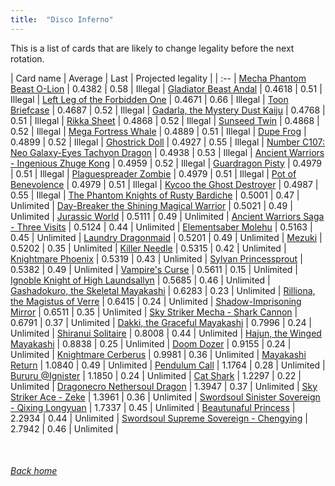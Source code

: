 ```yaml
---
title:  "Disco Inferno"
---
```


This is a list of cards that are likely to change legality before the next rotation.

| Card name | Average | Last | Projected legality |
| :-- |
[Mecha Phantom Beast O-Lion](https://db.ygoprodeck.com/card/?search=Mecha%20Phantom%20Beast%20O-Lion) | 0.4382 | 0.58 | Illegal |
[Gladiator Beast Andal](https://db.ygoprodeck.com/card/?search=Gladiator%20Beast%20Andal) | 0.4618 | 0.51 | Illegal |
[Left Leg of the Forbidden One](https://db.ygoprodeck.com/card/?search=Left%20Leg%20of%20the%20Forbidden%20One) | 0.4671 | 0.66 | Illegal |
[Toon Briefcase](https://db.ygoprodeck.com/card/?search=Toon%20Briefcase) | 0.4687 | 0.52 | Illegal |
[Gadarla, the Mystery Dust Kaiju](https://db.ygoprodeck.com/card/?search=Gadarla,%20the%20Mystery%20Dust%20Kaiju) | 0.4768 | 0.51 | Illegal |
[Rikka Sheet](https://db.ygoprodeck.com/card/?search=Rikka%20Sheet) | 0.4868 | 0.52 | Illegal |
[Sunseed Twin](https://db.ygoprodeck.com/card/?search=Sunseed%20Twin) | 0.4868 | 0.52 | Illegal |
[Mega Fortress Whale](https://db.ygoprodeck.com/card/?search=Mega%20Fortress%20Whale) | 0.4889 | 0.51 | Illegal |
[Dupe Frog](https://db.ygoprodeck.com/card/?search=Dupe%20Frog) | 0.4899 | 0.52 | Illegal |
[Ghostrick Doll](https://db.ygoprodeck.com/card/?search=Ghostrick%20Doll) | 0.4927 | 0.55 | Illegal |
[Number C107: Neo Galaxy-Eyes Tachyon Dragon](https://db.ygoprodeck.com/card/?search=Number%20C107:%20Neo%20Galaxy-Eyes%20Tachyon%20Dragon) | 0.4938 | 0.53 | Illegal |
[Ancient Warriors - Ingenious Zhuge Kong](https://db.ygoprodeck.com/card/?search=Ancient%20Warriors%20-%20Ingenious%20Zhuge%20Kong) | 0.4959 | 0.52 | Illegal |
[Guardragon Pisty](https://db.ygoprodeck.com/card/?search=Guardragon%20Pisty) | 0.4979 | 0.51 | Illegal |
[Plaguespreader Zombie](https://db.ygoprodeck.com/card/?search=Plaguespreader%20Zombie) | 0.4979 | 0.51 | Illegal |
[Pot of Benevolence](https://db.ygoprodeck.com/card/?search=Pot%20of%20Benevolence) | 0.4979 | 0.51 | Illegal |
[Kycoo the Ghost Destroyer](https://db.ygoprodeck.com/card/?search=Kycoo%20the%20Ghost%20Destroyer) | 0.4987 | 0.55 | Illegal |
[The Phantom Knights of Rusty Bardiche](https://db.ygoprodeck.com/card/?search=The%20Phantom%20Knights%20of%20Rusty%20Bardiche) | 0.5001 | 0.47 | Unlimited |
[Day-Breaker the Shining Magical Warrior](https://db.ygoprodeck.com/card/?search=Day-Breaker%20the%20Shining%20Magical%20Warrior) | 0.5021 | 0.49 | Unlimited |
[Jurassic World](https://db.ygoprodeck.com/card/?search=Jurassic%20World) | 0.5111 | 0.49 | Unlimited |
[Ancient Warriors Saga - Three Visits](https://db.ygoprodeck.com/card/?search=Ancient%20Warriors%20Saga%20-%20Three%20Visits) | 0.5124 | 0.44 | Unlimited |
[Elementsaber Molehu](https://db.ygoprodeck.com/card/?search=Elementsaber%20Molehu) | 0.5163 | 0.45 | Unlimited |
[Laundry Dragonmaid](https://db.ygoprodeck.com/card/?search=Laundry%20Dragonmaid) | 0.5201 | 0.49 | Unlimited |
[Mezuki](https://db.ygoprodeck.com/card/?search=Mezuki) | 0.5202 | 0.35 | Unlimited |
[Killer Needle](https://db.ygoprodeck.com/card/?search=Killer%20Needle) | 0.5315 | 0.42 | Unlimited |
[Knightmare Phoenix](https://db.ygoprodeck.com/card/?search=Knightmare%20Phoenix) | 0.5319 | 0.43 | Unlimited |
[Sylvan Princessprout](https://db.ygoprodeck.com/card/?search=Sylvan%20Princessprout) | 0.5382 | 0.49 | Unlimited |
[Vampire's Curse](https://db.ygoprodeck.com/card/?search=Vampire's%20Curse) | 0.5611 | 0.15 | Unlimited |
[Ignoble Knight of High Laundsallyn](https://db.ygoprodeck.com/card/?search=Ignoble%20Knight%20of%20High%20Laundsallyn) | 0.5685 | 0.46 | Unlimited |
[Gashadokuro, the Skeletal Mayakashi](https://db.ygoprodeck.com/card/?search=Gashadokuro,%20the%20Skeletal%20Mayakashi) | 0.6283 | 0.23 | Unlimited |
[Rilliona, the Magistus of Verre](https://db.ygoprodeck.com/card/?search=Rilliona,%20the%20Magistus%20of%20Verre) | 0.6415 | 0.24 | Unlimited |
[Shadow-Imprisoning Mirror](https://db.ygoprodeck.com/card/?search=Shadow-Imprisoning%20Mirror) | 0.6511 | 0.35 | Unlimited |
[Sky Striker Mecha - Shark Cannon](https://db.ygoprodeck.com/card/?search=Sky%20Striker%20Mecha%20-%20Shark%20Cannon) | 0.6791 | 0.37 | Unlimited |
[Dakki, the Graceful Mayakashi](https://db.ygoprodeck.com/card/?search=Dakki,%20the%20Graceful%20Mayakashi) | 0.7996 | 0.24 | Unlimited |
[Shiranui Solitaire](https://db.ygoprodeck.com/card/?search=Shiranui%20Solitaire) | 0.8008 | 0.44 | Unlimited |
[Hajun, the Winged Mayakashi](https://db.ygoprodeck.com/card/?search=Hajun,%20the%20Winged%20Mayakashi) | 0.8838 | 0.25 | Unlimited |
[Doom Dozer](https://db.ygoprodeck.com/card/?search=Doom%20Dozer) | 0.9155 | 0.24 | Unlimited |
[Knightmare Cerberus](https://db.ygoprodeck.com/card/?search=Knightmare%20Cerberus) | 0.9981 | 0.36 | Unlimited |
[Mayakashi Return](https://db.ygoprodeck.com/card/?search=Mayakashi%20Return) | 1.0840 | 0.49 | Unlimited |
[Pendulum Call](https://db.ygoprodeck.com/card/?search=Pendulum%20Call) | 1.1764 | 0.28 | Unlimited |
[Bururu @Ignister](https://db.ygoprodeck.com/card/?search=Bururu%20@Ignister) | 1.1850 | 0.24 | Unlimited |
[Cat Shark](https://db.ygoprodeck.com/card/?search=Cat%20Shark) | 1.2297 | 0.22 | Unlimited |
[Dragonecro Nethersoul Dragon](https://db.ygoprodeck.com/card/?search=Dragonecro%20Nethersoul%20Dragon) | 1.3947 | 0.37 | Unlimited |
[Sky Striker Ace - Zeke](https://db.ygoprodeck.com/card/?search=Sky%20Striker%20Ace%20-%20Zeke) | 1.3961 | 0.36 | Unlimited |
[Swordsoul Sinister Sovereign - Qixing Longyuan](https://db.ygoprodeck.com/card/?search=Swordsoul%20Sinister%20Sovereign%20-%20Qixing%20Longyuan) | 1.7337 | 0.45 | Unlimited |
[Beautunaful Princess](https://db.ygoprodeck.com/card/?search=Beautunaful%20Princess) | 2.2934 | 0.44 | Unlimited |
[Swordsoul Supreme Sovereign - Chengying](https://db.ygoprodeck.com/card/?search=Swordsoul%20Supreme%20Sovereign%20-%20Chengying) | 2.7942 | 0.46 | Unlimited |

<br>

###### [Back home](index)
